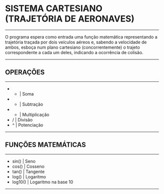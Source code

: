 # SISTEMA CARTESIANO (TRAJETÓRIA DE AERONAVES)

***************************************
O programa espera como entrada uma função matemática representando a trajetória traçada por dois veículos aéreos e, sabendo a velocidade de ambos, esboça num plano cartesiano (concorrentemente) o trajeto correspondente a cada um deles, indicando a ocorrência de colisão.
***************************************

## OPERAÇÕES
***************************************
* + | Soma <br />
* - | Subtração <br />
* * | Multiplicação <br />
* / | Divisão <br />
* ^ | Potenciação <br />
***************************************

## FUNÇÕES MATEMÁTICAS
***************************************
* sin() | Seno <br />
* cos() | Cosseno <br />
* tan() | Tangente <br />
* log() | Logaritmo <br />
* log10() | Logaritmo na base 10 <br />
***************************************
